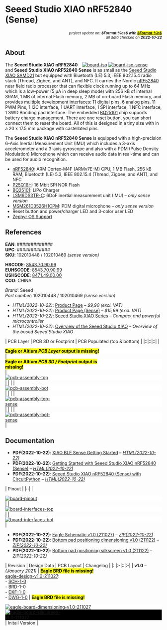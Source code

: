 # Seeed Studio XIAO nRF52840 (Sense)

<div style="display:flex;justify-content:right;">
<small><em>project update on: <strong>$Format:%cs$ with <mark><a href="https://github.com/tiacsys/bridle-electronic/commits/$Format:%h$" title="$Format:%B$" target="_blank">$Format:%h$</a></mark></strong></em></small>
</div>
<div style="display:flex;justify-content:right;">
<small><em>all data checked on <strong>2022-10-22</strong></em></small>
</div>

## About

<span style="width:256px;float:right;">[![board-iso]][board-iso] [![board-iso-sense]][board-iso-sense]</span>

[board-iso]: electronic/boards/seeed-studio-xiao-nrf52840/board-iso.png "Seeed Studio XIAO nRF52840"
[board-iso-sense]: electronic/boards/seeed-studio-xiao-nrf52840/board-iso-sense.png "Seeed Studio XIAO nRF52840 Sense"

The **Seeed Studio XIAO nRF52840** and **Seeed Studio XIAO nRF52840 Sense** is
as small as the [Seeed Studio XIAO SAMD21] but equipped with Bluetooth (LE) 5.3,
IEEE 802.15.4 radio stack (Thread, Zigbee, and ANT), and NFC. It carries the
Nordic [nRF52840] near field radio processor that can flexible clock running
up to 64 MHz which is a low-power (5 μA in deep sleep mode) with 256 kB of
internal SRAM, 1 MB of internal Flash memory, 2 MB of on-board Flash memory,
and provides multiple development interfaces: 11 digital pins, 6 analog pins,
11 PWM Pins, 1 I2C interface, 1 UART interface, 1 SPI interface, 1 NFC
interface, 1 SWD Bonding pad interface. The embedded [BQ25101] chip supports
battery charge management. There are one reset button, you can short connect
them to reset the board. All of this is designed in a tiny size with in a
20 x 17.5 mm package with castellated pins.

The **Seeed Studio XIAO nRF52840 Sense** is equipped with a high-precision
6-Axis Inertial Measurement Unit (IMU) which includes a 3-axis accelerometer
and a 3-axis gyroscope and also with a PDM (Pulse Density Modulation) Microphone
which can receive audio data in real-time and can be used for audio recognition.

* [nRF52840]: ARM Cortex-M4F (ARMv7E-M) CPU, 1 MB Flash, 256 kB RAM, Bluetooth (LE) 5.3, IEEE 802.15.4 (Thread, Zigbee, and ANT), and NFC
* [P25Q16H]: 16 Mbit SPI NOR Flash
* [BQ25101]: LiPo Charger
* [LSM6DS3TR-C]: 6DoF inertial measurement unit (IMU) – *only sense version*
* [MSM261D3526H1CPM]: PDM digital microphone – *only sense version*
* Reset button and power/charger LED and 3-color user LED
* [Zephyr OS Support]

[nRF52840]: https://www.nordicsemi.com/Products/nRF52840 "ARM® Cortex M4F with 1 MB Flash and 256 kB RAM, ARM® Trustzone®, ARM® Cryptocell 310, integrated BT-LE 5.3, IEEE 802.15.4 radio and NFC-A tag"
[P25Q16H]: https://www.puyasemi.com/cpzx/info_131_aid_198_kid_195.html#a002 "16 Mbit SPI NOR Flash"
[BQ25101]: https://www.ti.com/product/BQ25101 "250mA Standalone Linear Li-Ion Battery Charger with Thermal Regulation"
[LSM6DS3TR-C]: https://www.st.com/en/mems-and-sensors/lsm6ds3tr-c.html "iNEMO 3D digital accelerometer and a 3D digital gyroscope"
[MSM261D3526H1CPM]: index.php?dir=electronic/components/memsensing-microsystems/MSM261D3526H1CPM "PDM digital output MEMS microphone with Multi‐modes"
[Zephyr OS Support]: https://bridle.tiac-systems.net/doc/latest/zephyr/boards/arm/xiao_ble/doc/index.html "Zephyr OS Support for Seeed Studio XIAO nRF52840 (Sense)"

[Seeed Studio XIAO SAMD21]: index.php?dir=electronic/boards/seeed-studio-xiao-samd21 "Seeed Studio XIAO SAMD21 – Seeeduino XIAO"

## References

**EAN**: #############<br/>
**UPC**:  ############<br/>
**SKU**: 102010448 / 102010469 *(sense version)*

**HSCODE**:   [8543.70.90.99]<br/>
**EUHSCODE**: [8543.70.90.99]<br/>
**USHSCODE**: [8471.49.00.00]<br/>
**COO**: CHINA

[8543.70.90.99]: https://www.tariffnumber.com/2022/85437090 "HS Code 85437090 – Electrical, machines, apparatus – Other"
[8471.49.00.00]: https://www.tariffnumber.com/2022/84714900 "HS Code 84714900 - Data, processing, machines – Other, presented in the form of systems"

*Brand*: Seeed<br/>
*Part number*: 102010448 / 102010469 *(sense version)*

* *HTML(2022-10-22)*: [Product Page] – *$9,90 (excl. VAT)*
* *HTML(2022-10-22)*: [Product Page (Sense)] – *$15,99 (excl. VAT)*
* *HTML(2022-10-22)*: [Seeed Studio XIAO Series]
  – *Compact and powerful microcontroller*
* *HTML(2022-10-22)*: [Overview of the Seeed Studio XIAO]
  – *Overview of the based Seeed Studio XIAO*

[Product Page]: https://www.seeedstudio.com/Seeed-XIAO-BLE-nRF52840-p-5201.html "Seeed Studio XIAO nRF52840"
[Product Page (Sense)]: https://www.seeedstudio.com/Seeed-XIAO-BLE-Sense-nRF52840-p-5253.html "Seeed Studio XIAO nRF52840 Sense"
[Seeed Studio XIAO Series]: https://www.seeedstudio.com/xiao-series-page "XIAO: thumb-sized tiny, but powerful"
[Overview of the Seeed Studio XIAO]: https://sigmdel.ca/michel/ha/xiao/seeeduino_xiao_01_en.html "Based Seeed Studio XIAO Overview"

| PCB Layer | PCB 3D or Footprint | PCB Populated (top & bottom) |
|::|::|::|
| <div style="background-color:white;"><div style="width:65%;display:inline-block"><mark><strong>Eagle or Altium <em>PCB Layer</em> output is missing!</strong></mark></div></div> |<div style="background-color:white;"><div style="width:65%;display:inline-block"><mark><strong>Eagle or Altium <em>PCB 3D / Footprint</em> output is missing!</strong></mark></div></div> | <div style="background-color:white;"><div style="width:33%;display:inline-block">[![pcb-assembly-top]][pcb-assembly-top]</div></div> |
| | | <div style="background-color:white;"><div style="width:33%;display:inline-block">[![pcb-assembly-bot]][pcb-assembly-bot]</div></div> |
| | | <div style="background-color:white;"><div style="width:33%;display:inline-block">[![pcb-assembly-top-sense]][pcb-assembly-top-sense]</div></div> |
| | | <div style="background-color:white;"><div style="width:33%;display:inline-block">[![pcb-assembly-bot-sense]][pcb-assembly-bot-sense]</div></div> |

[pcb-assembly-top]: electronic/boards/seeed-studio-xiao-nrf52840/pcb-assembly-top.png "Seeed Studio XIAO nRF52840 PCB Assembly (top)"
[pcb-assembly-bot]: electronic/boards/seeed-studio-xiao-nrf52840/pcb-assembly-bot.png "Seeed Studio XIAO nRF52840 PCB Assembly (bottom)"
[pcb-assembly-top-sense]: electronic/boards/seeed-studio-xiao-nrf52840/pcb-assembly-top-sense.png "Seeed Studio XIAO nRF52840 (Sense) PCB Assembly (top)"
[pcb-assembly-bot-sense]: electronic/boards/seeed-studio-xiao-nrf52840/pcb-assembly-bot-sense.png "Seeed Studio XIAO nRF52840 (Sense) PCB Assembly (bottom)"

## Documentation

* **PDF(2022-10-22)**: [XIAO BLE Sense Getting Started]
  – *[HTML(2022-10-22)](https://wiki.seeedstudio.com/XIAO-BLE-Sense-Getting-Started)*
* **PDF(2022-10-22)**: [Getting Started with Seeed Studio XIAO nRF52840 (Sense)]
  – *[HTML(2022-10-22)](https://wiki.seeedstudio.com/XIAO_BLE)*
* **PDF(2022-10-22)**: [Seeed Studio XIAO nRF52840 (Sense) with CircuitPython]
  – *[HTML(2022-10-22)](https://wiki.seeedstudio.com/XIAO-BLE_CircutPython)*

[XIAO BLE Sense Getting Started]: electronic/boards/seeed-studio-xiao-nrf52840/getting-started-xiao-ble.pdf "2022-10-22: Last updated on: MONTH DAY, YEAR"
[Getting Started with Seeed Studio XIAO nRF52840 (Sense)]: electronic/boards/seeed-studio-xiao-nrf52840/getting-started.pdf "2022-10-22: Last updated on: MONTH DAY, YEAR"
[Seeed Studio XIAO nRF52840 (Sense) with CircuitPython]: electronic/boards/seeed-studio-xiao-nrf52840/circuitpython.pdf "2022-10-22: Last updated on: MONTH DAY, YEAR"

| Pinout |
|::|
| <div style="background-color:white;"><div style="width:75%;display:inline-block">[![board-pinout]][board-pinout]</div></div> |
| <div style="background-color:white;"><div style="width:75%;display:inline-block">[![board-interfaces-top]][board-interfaces-top]</div></div> |
| <div style="background-color:white;"><div style="width:75%;display:inline-block">[![board-interfaces-bot]][board-interfaces-bot]</div></div> |

[board-pinout]: electronic/boards/seeed-studio-xiao-nrf52840/board-pinout.png "Seeed Studio XIAO nRF52840 (Sense) Pinout"
[board-interfaces-top]: electronic/boards/seeed-studio-xiao-nrf52840/board-interfaces-top.png "Seeed Studio XIAO nRF52840 (Sense) Interfaces (top)"
[board-interfaces-bot]: electronic/boards/seeed-studio-xiao-nrf52840/board-interfaces-bot.png "Seeed Studio XIAO nRF52840 (Sense) Interfaces (bottom)"

* **PDF(2022-10-22)**: [Eagle Schematic v1.0 (211027)]
  – *[ZIP(2022-10-22)](https://files.seeedstudio.com/wiki/XIAO-BLE/Seeed-XIAO-nRF52840-v1.0-SCH.zip)*
* **PDF(2022-10-22)**: [Bottom pad positioning dimensioning v1.0 (211122)]
  – *[ZIP(2022-10-22)](https://files.seeedstudio.com/wiki/XIAO-BLE/Bottom-pad-positioning.zip)*
* **PDF(2022-10-22)**: [Bottom pad positioning silkscreen v1.0 (211122)]
  – *[ZIP(2022-10-22)](https://files.seeedstudio.com/wiki/XIAO-BLE/Bottom-pad-positioning.zip)*

[Eagle Schematic v1.0 (211027)]: electronic/boards/seeed-studio-xiao-nrf52840/eagle-design-v1.0-211027/xiao-nrf52840-schematic.pdf "2022-10-22: Last updated on: October 27, 2021"
[Bottom pad positioning dimensioning v1.0 (211122)]: electronic/boards/seeed-studio-xiao-nrf52840/eagle-design-v1.0-211027/xiao-nrf52840-dimensioning.pdf "2022-10-22: Last updated on: November 22, 2021"
[Bottom pad positioning silkscreen v1.0 (211122)]: electronic/boards/seeed-studio-xiao-nrf52840/eagle-design-v1.0-211027/xiao-nrf52840-silkscreen.pdf "2022-10-22: Last updated on: November 22, 2021"

| Revision | Design Data | PCB Layout | Changelog |
|::|:-|::|:-|
| **v1.0** – *(January 2021)* | <mark><strong>Eagle BRD file is missing!</strong></mark><br/>[eagle-design-v1.0-211027]:<br/>- [SCH-1-0]<br/>- BRD-1-0<br/>- [DXF-1-0]<br/>- [DWG-1-0] | <mark><strong>Eagle BRD file is missing!</strong></mark> <div style="background-color:white;"><div style="width:75%;display:inline-block">[![eagle-board-dimensioning-v1.0-211027]][eagle-board-dimensioning-v1.0-211027]</div></div> <div style="background-color:black;"><div style="width:40%;display:inline-block">[![eagle-board-silkscreen-v1.0-211027]][eagle-board-silkscreen-v1.0-211027]</div></div> | Initail Version |

[eagle-design-v1.0-211027]: index.php?dir=electronic/boards/seeed-studio-xiao-nrf52840/eagle-design-v1.0-211027 "Eagle Design Data"
[SCH-1-0]: electronic/boards/seeed-studio-xiao-nrf52840/eagle-design-v1.0-211027/xiao-nrf52840.sch "Eagle v6.4 Schematic"
[DXF-1-0]: electronic/boards/seeed-studio-xiao-nrf52840/eagle-design-v1.0-211027/xiao-nrf52840-dimensioning.dxf "AutoCAD Drawing Exchange Format, version 2004"
[DWG-1-0]: electronic/boards/seeed-studio-xiao-nrf52840/eagle-design-v1.0-211027/xiao-nrf52840-dimensioning.dwg "DWG AutoDesk AutoCAD Release 13"
[eagle-board-dimensioning-v1.0-211027]: electronic/boards/seeed-studio-xiao-nrf52840/eagle-design-v1.0-211027/xiao-nrf52840-dimensioning.svg "2022-10-22: Last updated on: November 22, 2021"
[eagle-board-silkscreen-v1.0-211027]: electronic/boards/seeed-studio-xiao-nrf52840/eagle-design-v1.0-211027/xiao-nrf52840-silkscreen.svg "2022-10-22: Last updated on: November 22, 2021"
